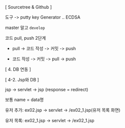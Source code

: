 [ Sourcetree & Github ]

도구 -> putty key Generator .. ECDSA 

master 말고 `develop`

코드 pull, push 2단계 

- pull -> 코드 작성 -> 커밋 -> push

- 코드 작성 -> 커밋 -> pull -> push 

[ 4. DB 연동 ]

[ 4-2. Jsp와 DB ]

jsp -> servlet -> jsp (response = redirect) 

보통 name = data명 

유저 추가: ex02.jsp -> servlet -> /ex02_1.jsp(유저 목록 화면) 

유저 목록: ex02_1.jsp -> servlet -> /ex02_1.jsp 
